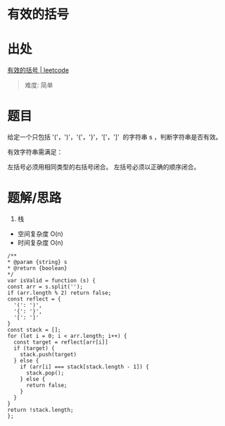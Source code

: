# 有效的括号

# 出处

[有效的括号 | leetcode](https://leetcode-cn.com/problems/valid-parentheses/)

> 难度: 简单

# 题目

给定一个只包括 '('，')'，'{'，'}'，'['，']'  的字符串 s ，判断字符串是否有效。

有效字符串需满足：

左括号必须用相同类型的右括号闭合。
左括号必须以正确的顺序闭合。

# 题解/思路

1. 栈

- 空间复杂度 O(n)
- 时间复杂度 O(n)

```
/**
* @param {string} s
* @return {boolean}
*/
var isValid = function (s) {
const arr = s.split('');
if (arr.length % 2) return false;
const reflect = {
  '(': ')',
  '{': '}',
  '[': ']'
}
const stack = [];
for (let i = 0; i < arr.length; i++) {
  const target = reflect[arr[i]]
  if (target) {
    stack.push(target)
  } else {
    if (arr[i] === stack[stack.length - 1]) {
      stack.pop();
    } else {
      return false;
    }
  }
}
return !stack.length;
};

```
